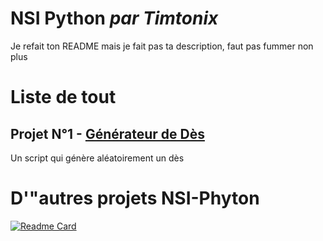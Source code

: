 # NSI Python _par Timtonix_
Je refait ton README mais je fait pas ta description, faut pas fummer non plus

# Liste de tout 
## Projet N°1 - [Générateur de Dès](/tree/main/dés)

Un script qui génère aléatoirement un dès


# D'"autres projets NSI-Phyton
[![Readme Card](https://github-readme-stats.vercel.app/api/pin/?username=Funasitien&repo=nsi-python&show_owner=true)](https://github.com/Timtonix/NSI)

